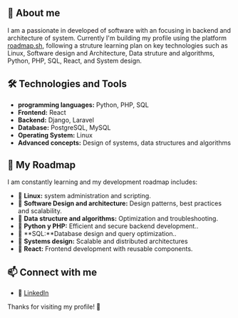 ## 🚀 About me
I am a passionate in developed of software with an focusing in backend and architecture of system. Currently I'm building my profile using the platform [roadmap.sh](https://roadmap.sh), following a struture learning plan on key technologies such as Linux, Software design and Architecture, Data struture and algorithms, Python, PHP, SQL, React, and System design.

## 🛠️ Technologies and Tools
- **programming languages:** Python, PHP, SQL
- **Frontend:** React
- **Backend:** Django, Laravel
- **Database:** PostgreSQL, MySQL
- **Operating System:** Linux
- **Advanced concepts:** Design of systems, data structures and algorithms

## 📌 My Roadmap
I am constantly learning and my development roadmap includes:
- 🔹 **Linux:** system administration and scripting.
- 🔹 **Software Design and architecture:** Design patterns, best practices and scalability.
- 🔹 **Data structure and algorithms:** Optimization and troubleshooting.
- 🔹 **Python y PHP:** Efficient and secure backend development..
- 🔹 **SQL:**Database design and query optimization..
- 🔹 **Systems design:** Scalable and distributed architectures
- 🔹 **React:** Frontend development with reusable components.

## 📫 Connect with me
- 💼 [LinkedIn](www.linkedin.com/in/jaime-francisco-meneses-castillo-3382b9260)

Thanks for visiting my profile! 🚀
